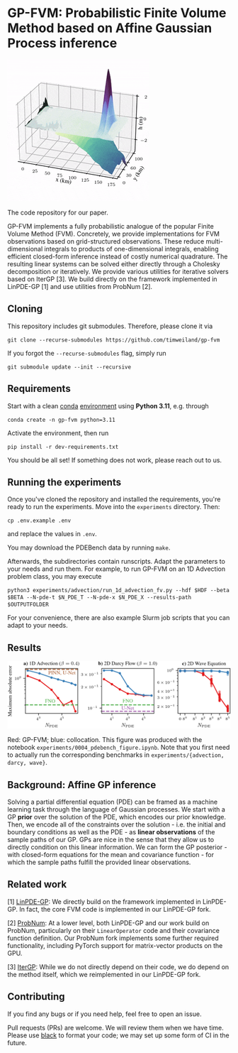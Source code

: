 # GP-FVM: Probabilistic Finite Volume Method based on Affine Gaussian Process inference

![Tsunami simulation using GP-FVM](./results/sendai.gif)

The code repository for our paper.

GP-FVM implements a fully probabilistic analogue of the popular Finite Volume Method (FVM).
Concretely, we provide implementations for FVM observations based on grid-structured observations.
These reduce multi-dimensional integrals to products of one-dimensional integrals, enabling efficient closed-form inference instead of costly numerical quadrature.
The resulting linear systems can be solved either directly through a Cholesky decomposition or iteratively.
We provide various utilities for iterative solvers based on IterGP [3].
We build directly on the framework implemented in LinPDE-GP [1] and use utilities from ProbNum [2].

## Cloning

This repository includes git submodules. Therefore, please clone it via

```setup
git clone --recurse-submodules https://github.com/timweiland/gp-fvm
```

If you forgot the `--recurse-submodules` flag, simply run

```setup
git submodule update --init --recursive
```

## Requirements

Start with a clean [conda](https://conda.io/projects/conda/en/latest/user-guide/install/index.html) [environment](https://conda.io/projects/conda/en/latest/user-guide/tasks/manage-environments.html) using **Python 3.11**, e.g. through

```setup
conda create -n gp-fvm python=3.11
```

Activate the environment, then run

```setup
pip install -r dev-requirements.txt
```

You should be all set! If something does not work, please reach out to us.

## Running the experiments

Once you've cloned the repository and installed the requirements, you're ready to run the experiments. Move into the `experiments` directory. Then:

```setup
cp .env.example .env
```

and replace the values in `.env`.

You may download the PDEBench data by running `make`.

Afterwards, the subdirectories contain runscripts.
Adapt the parameters to your needs and run them.
For example, to run GP-FVM on an 1D Advection problem class, you may execute

```setup
python3 experiments/advection/run_1d_advection_fv.py --hdf $HDF --beta $BETA --N-pde-t $N_PDE_T --N-pde-x $N_PDE_X --results-path $OUTPUTFOLDER
```

For your convenience, there are also example Slurm job scripts that you can adapt to your needs.

## Results

![Benchmark of collocation vs. GP-FVM vs. deep learning](./results/benchmark_figure.png)

Red: GP-FVM; blue: collocation.
This figure was produced with the notebook `experiments/0004_pdebench_figure.ipynb`.
Note that you first need to actually run the corresponding benchmarks in `experiments/{advection, darcy, wave}`.

## Background: Affine GP inference

Solving a partial differential equation (PDE) can be framed as a machine learning task through the language of Gaussian processes.
We start with a GP **prior** over the solution of the PDE, which encodes our prior knowledge.
Then, we encode all of the constraints over the solution - i.e. the initial and boundary conditions as well as the PDE - as **linear observations** of the sample paths of our GP.
GPs are nice in the sense that they allow us to directly condition on this linear information.
We can form the GP posterior - with closed-form equations for the mean and covariance function - for which the sample paths fulfill the provided linear observations.

## Related work

[1] [LinPDE-GP](https://github.com/marvinpfoertner/linpde-gp): We directly build on the framework implemented in LinPDE-GP. In fact, the core FVM code is implemented in our LinPDE-GP fork.

[2] [ProbNum](https://github.com/probabilistic-numerics/probnum): At a lower level, both LinPDE-GP and our work build on ProbNum, particularly on their `LinearOperator` code and their covariance function definition. Our ProbNum fork implements some further required functionality, including PyTorch support for matrix-vector products on the GPU. 

[3] [IterGP](https://github.com/JonathanWenger/itergp): While we do not directly depend on their code, we do depend on the method itself, which we reimplemented in our LinPDE-GP fork.

## Contributing

If you find any bugs or if you need help, feel free to open an issue.

Pull requests (PRs) are welcome.
We will review them when we have time.
Please use [black](https://github.com/psf/black) to format your code; we may set up some form of CI in the future.
